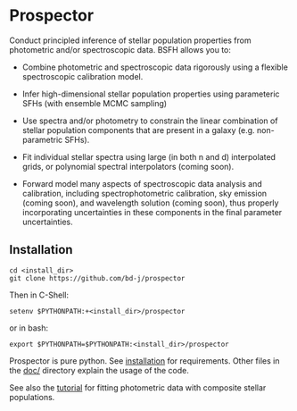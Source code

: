 Prospector
=====
Conduct principled inference of stellar population properties from photometric
and/or spectroscopic data.  BSFH allows you to:

* Combine photometric and spectroscopic data rigorously using a flexible
  spectroscopic calibration model.

* Infer high-dimensional stellar population properties using parameteric SFHs
  (with ensemble MCMC sampling)

* Use spectra and/or photometry to constrain the linear combination of stellar population
  components that are present in a galaxy (e.g. non-parametric SFHs).

* Fit individual stellar spectra using large (in both n and d) interpolated
  grids, or polynomial spectral interpolators (coming soon).

* Forward model many aspects of spectroscopic data analysis and
  calibration, including spectrophotometric calibration, sky emission (coming soon),
  and wavelength solution (coming soon), thus properly incorporating uncertainties
  in these components in the final  parameter uncertainties.

Installation
------
```
cd <install_dir>
git clone https://github.com/bd-j/prospector
```

Then in C-Shell:
```
setenv $PYTHONPATH:+<install_dir>/prospector
```
or in bash:
```
export $PYTHONPATH=$PYTHONPATH:<install_dir>/prospector
```

Prospector is pure python.
See [installation](doc/installation.rst) for requirements.
Other files in the [doc/](doc/) directory explain the usage of the code.

See also the [tutorial](demo/tutorial.rst) for fitting photometric data with composite stellar populations.

